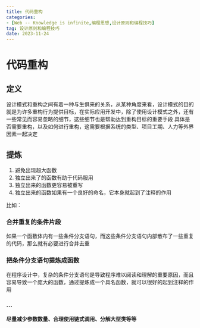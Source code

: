 ```yaml
---
title: 代码重构
categories: 
- [Web -- Knowledge is infinite,编程思想,设计原则和编程技巧]
tag: 设计原则和编程技巧
date: 2023-11-24
---
```

# 代码重构
## 定义
设计模式和重构之间有着一种与生俱来的关系，从某种角度来看，设计模式的目的就是为许多重构行为提供目标，在实际应用开发中，除了使用设计模式之外，还有一些常见而容易忽略的细节，这些细节也是帮助达到重构目标的重要手段
具体是否需要重构，以及如何进行重构，这需要根据系统的类型、项目工期、人力等外界因素一起决定
## 提炼

1. 避免出现超大函数
2. 独立出来了的函数有助于代码服用
3. 独立出来的函数更容易被重写
4. 独立出来的函数如果有一个良好的命名，它本身就起到了注释的作用

比如：
### 合并重复的条件片段
如果一个函数体内有一些条件分支语句，而这些条件分支语句内部散布了一些重复的代码，那么就有必要进行合并去重
### 把条件分支语句提炼成函数
在程序设计中，复杂的条件分支语句是导致程序难以阅读和理解的重要原因，而且容易导致一个庞大的函数，通过提炼成一个具名函数，就可以很好的起到注释的作用
### ...
**尽量减少参数数量、合理使用链式调用、分解大型类等等**

